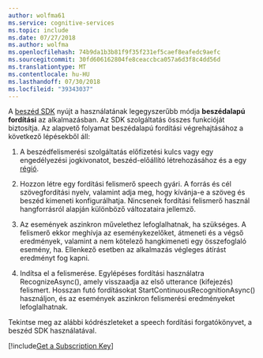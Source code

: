 ```yaml
---
author: wolfma61
ms.service: cognitive-services
ms.topic: include
ms.date: 07/27/2018
ms.author: wolfma
ms.openlocfilehash: 74b9da1b3b81f9f35f231ef5caef8eafedc9aefc
ms.sourcegitcommit: 30fd606162804fe8ceaccbca057a6d3f8c4dd56d
ms.translationtype: MT
ms.contentlocale: hu-HU
ms.lasthandoff: 07/30/2018
ms.locfileid: "39343037"
---
```

<!-- N.B. no header, language-agnostic -->

A [beszéd SDK](~/articles/cognitive-services/speech-service/speech-sdk.md) nyújt a használatának legegyszerűbb módja **beszédalapú fordítási** az alkalmazásban.
Az SDK szolgáltatás összes funkcióját biztosítja. Az alapvető folyamat beszédalapú fordítási végrehajtásához a következő lépésekből áll:

1. A beszédfelismerési szolgáltatás előfizetési kulcs vagy egy engedélyezési jogkivonatot, beszéd-előállító létrehozásához és a egy [régió](~/articles/cognitive-services/speech-service/regions.md).
   
1. Hozzon létre egy fordítási felismerő speech gyári. A forrás és cél szövegfordítási nyelv, valamint adja meg, hogy kívánja-e a szöveg és beszéd kimeneti konfigurálhatja. Nincsenek fordítási felismerő használ hangforrásról alapján különböző változataira jellemző.

1. Az események aszinkron művelethez lefoglalhatnak, ha szükséges. A felismerő ekkor meghívja az eseménykezelőket, átmeneti és a végső eredmények, valamint a nem kötelező hangkimeneti egy összefoglaló esemény, ha. Ellenkező esetben az alkalmazás végleges átírást eredményt fog kapni.

1. Indítsa el a felismerése. Egylépéses fordítási használatra RecognizeAsync(), amely visszaadja az első utterance (kifejezés) felismert. Hosszan futó fordításokat StartContinuousRecognitionAsync() használjon, és az események aszinkron felismerési eredményeket lefoglalhatnak.

Tekintse meg az alábbi kódrészleteket a speech fordítási forgatókönyvet, a beszéd SDK használatával.

[!include[Get a Subscription Key](cognitive-services-speech-service-get-subscription-key.md)]
